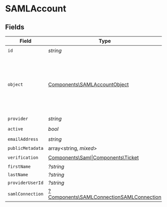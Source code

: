 # SAMLAccount


## Fields

| Field                                                                                   | Type                                                                                    | Required                                                                                | Description                                                                             |
| --------------------------------------------------------------------------------------- | --------------------------------------------------------------------------------------- | --------------------------------------------------------------------------------------- | --------------------------------------------------------------------------------------- |
| `id`                                                                                    | *string*                                                                                | :heavy_check_mark:                                                                      | N/A                                                                                     |
| `object`                                                                                | [Components\SAMLAccountObject](../../Models/Components/SAMLAccountObject.md)            | :heavy_check_mark:                                                                      | String representing the object's type. Objects of the same type share the same value.<br/> |
| `provider`                                                                              | *string*                                                                                | :heavy_check_mark:                                                                      | N/A                                                                                     |
| `active`                                                                                | *bool*                                                                                  | :heavy_check_mark:                                                                      | N/A                                                                                     |
| `emailAddress`                                                                          | *string*                                                                                | :heavy_check_mark:                                                                      | N/A                                                                                     |
| `publicMetadata`                                                                        | array<string, *mixed*>                                                                  | :heavy_minus_sign:                                                                      | N/A                                                                                     |
| `verification`                                                                          | [Components\Saml\|Components\Ticket](../../Models/Components/SAMLAccountVerification.md) | :heavy_check_mark:                                                                      | N/A                                                                                     |
| `firstName`                                                                             | *?string*                                                                               | :heavy_minus_sign:                                                                      | N/A                                                                                     |
| `lastName`                                                                              | *?string*                                                                               | :heavy_minus_sign:                                                                      | N/A                                                                                     |
| `providerUserId`                                                                        | *?string*                                                                               | :heavy_minus_sign:                                                                      | N/A                                                                                     |
| `samlConnection`                                                                        | [?Components\SAMLConnectionSAMLConnection](../../Models/Components/SamlConnection.md)   | :heavy_minus_sign:                                                                      | N/A                                                                                     |
